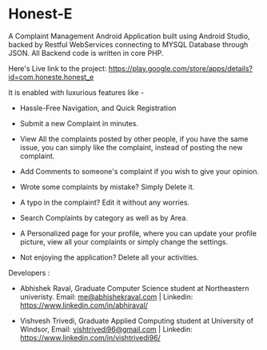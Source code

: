 # Honest-E
A Complaint Management Android Application built using Android Studio, backed by Restful WebServices connecting to MYSQL Database through JSON. All Backend code is written in core PHP.


Here's Live link to the project: https://play.google.com/store/apps/details?id=com.honeste.honest_e


It is enabled with luxurious features like -

- Hassle-Free Navigation, and Quick Registration

- Submit a new Complaint in minutes.

- View All the complaints posted by other people, if you have the same issue, you can simply like the complaint, instead of posting the new complaint.

- Add Comments to someone's complaint if you wish to give your opinion.

- Wrote some complaints by mistake? Simply Delete it.

- A typo in the complaint? Edit it without any worries.

- Search Complaints by category as well as by Area.

- A Personalized page for your profile, where you can update your profile picture, view all your complaints or simply change the settings.

- Not enjoying the application? Delete all your activities.


Developers :
- Abhishek Raval, Graduate Computer Science student at Northeastern univeristy.
Email: me@abhishekraval.com | Linkedin: https://www.linkedin.com/in/abhiraval/

- Vishvesh Trivedi, Graduate Applied Computing student at University of Windsor,
Email: vishtrivedi96@gmail.com | Linkedin: https://www.linkedin.com/in/vishtrivedi96/
